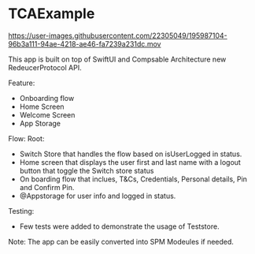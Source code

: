 # TCAExample

https://user-images.githubusercontent.com/22305049/195987104-96b3a111-94ae-4218-ae46-fa7239a231dc.mov

This app is built on top of SwiftUI and Compsable Architecture new RedeucerProtocol API.

Feature:
- Onboarding flow
- Home Screen
- Welcome Screen
- App Storage


Flow: 
Root:
- Switch Store that handles the flow based on isUserLogged in status.
- Home screen that displays the user first and last name with a logout button that toggle the Switch store status
- On boarding flow that inclues, T&Cs, Credentials, Personal details, Pin and Confirm Pin.
- @Appstorage for user info and logged in status.


Testing:
- Few tests were added to demonstrate the usage of Teststore.

Note:
The app can be easily converted into SPM Modeules if needed.
